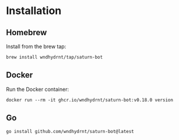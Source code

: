 # Installation

## Homebrew

Install from the brew tap:

```shell
brew install wndhydrnt/tap/saturn-bot
```

## Docker

Run the Docker container:

<!-- x-release-please-start-version -->

```shell
docker run --rm -it ghcr.io/wndhydrnt/saturn-bot:v0.18.0 version
```

<!-- x-release-please-end -->

## Go

```shell
go install github.com/wndhydrnt/saturn-bot@latest
```
